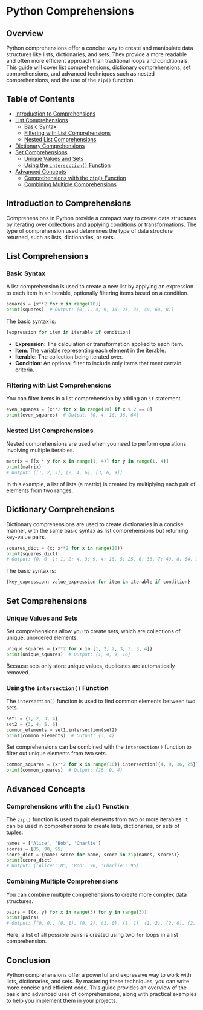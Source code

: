 # Python Comprehensions

## Overview
Python comprehensions offer a concise way to create and manipulate data structures like lists, dictionaries, and sets. They provide a more readable and often more efficient approach than traditional loops and conditionals. This guide will cover list comprehensions, dictionary comprehensions, set comprehensions, and advanced techniques such as nested comprehensions, and the use of the `zip()` function.

## Table of Contents
- [Introduction to Comprehensions](#introduction-to-comprehensions)
- [List Comprehensions](#list-comprehensions)
  - [Basic Syntax](#basic-syntax)
  - [Filtering with List Comprehensions](#filtering-with-list-comprehensions)
  - [Nested List Comprehensions](#nested-list-comprehensions)
- [Dictionary Comprehensions](#dictionary-comprehensions)
- [Set Comprehensions](#set-comprehensions)
  - [Unique Values and Sets](#unique-values-and-sets)
  - [Using the `intersection()` Function](#using-the-intersection-function)
- [Advanced Concepts](#advanced-concepts)
  - [Comprehensions with the `zip()` Function](#comprehensions-with-the-zip-function)
  - [Combining Multiple Comprehensions](#combining-multiple-comprehensions)

## Introduction to Comprehensions
Comprehensions in Python provide a compact way to create data structures by iterating over collections and applying conditions or transformations. The type of comprehension used determines the type of data structure returned, such as lists, dictionaries, or sets.

## List Comprehensions

### Basic Syntax
A list comprehension is used to create a new list by applying an expression to each item in an iterable, optionally filtering items based on a condition.

```python
squares = [x**2 for x in range(10)]
print(squares)  # Output: [0, 1, 4, 9, 16, 25, 36, 49, 64, 81]
```

The basic syntax is:

```python
[expression for item in iterable if condition]
```

- **Expression**: The calculation or transformation applied to each item.
- **Item**: The variable representing each element in the iterable.
- **Iterable**: The collection being iterated over.
- **Condition**: An optional filter to include only items that meet certain criteria.

### Filtering with List Comprehensions
You can filter items in a list comprehension by adding an `if` statement.

```python
even_squares = [x**2 for x in range(10) if x % 2 == 0]
print(even_squares)  # Output: [0, 4, 16, 36, 64]
```

### Nested List Comprehensions
Nested comprehensions are used when you need to perform operations involving multiple iterables.

```python
matrix = [[x * y for x in range(1, 4)] for y in range(1, 4)]
print(matrix)
# Output: [[1, 2, 3], [2, 4, 6], [3, 6, 9]]
```

In this example, a list of lists (a matrix) is created by multiplying each pair of elements from two ranges.

## Dictionary Comprehensions
Dictionary comprehensions are used to create dictionaries in a concise manner, with the same basic syntax as list comprehensions but returning key-value pairs.

```python
squares_dict = {x: x**2 for x in range(10)}
print(squares_dict)
# Output: {0: 0, 1: 1, 2: 4, 3: 9, 4: 16, 5: 25, 6: 36, 7: 49, 8: 64, 9: 81}
```

The basic syntax is:

```python
{key_expression: value_expression for item in iterable if condition}
```

## Set Comprehensions

### Unique Values and Sets
Set comprehensions allow you to create sets, which are collections of unique, unordered elements.

```python
unique_squares = {x**2 for x in [1, 2, 2, 3, 3, 3, 4]}
print(unique_squares)  # Output: {1, 4, 9, 16}
```

Because sets only store unique values, duplicates are automatically removed.

### Using the `intersection()` Function
The `intersection()` function is used to find common elements between two sets.

```python
set1 = {1, 2, 3, 4}
set2 = {3, 4, 5, 6}
common_elements = set1.intersection(set2)
print(common_elements)  # Output: {3, 4}
```

Set comprehensions can be combined with the `intersection()` function to filter out unique elements from two sets.

```python
common_squares = {x**2 for x in range(10)}.intersection({4, 9, 16, 25})
print(common_squares)  # Output: {16, 9, 4}
```

## Advanced Concepts

### Comprehensions with the `zip()` Function
The `zip()` function is used to pair elements from two or more iterables. It can be used in comprehensions to create lists, dictionaries, or sets of tuples.

```python
names = ['Alice', 'Bob', 'Charlie']
scores = [85, 90, 95]
score_dict = {name: score for name, score in zip(names, scores)}
print(score_dict)
# Output: {'Alice': 85, 'Bob': 90, 'Charlie': 95}
```

### Combining Multiple Comprehensions
You can combine multiple comprehensions to create more complex data structures.

```python
pairs = [(x, y) for x in range(3) for y in range(3)]
print(pairs)
# Output: [(0, 0), (0, 1), (0, 2), (1, 0), (1, 1), (1, 2), (2, 0), (2, 1), (2, 2)]
```

Here, a list of all possible pairs is created using two `for` loops in a list comprehension.

## Conclusion
Python comprehensions offer a powerful and expressive way to work with lists, dictionaries, and sets. By mastering these techniques, you can write more concise and efficient code. This guide provides an overview of the basic and advanced uses of comprehensions, along with practical examples to help you implement them in your projects.

